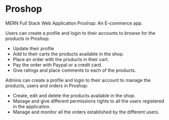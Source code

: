 # Proshop
MERN Full Stack Web Application Proshop: An E-commerce app. 

Users can create a profile and login to their accounts to browse for the products in Proshop:
- Update their profile
- Add to their carts the products available in the shop.
- Place an order with the products in their cart.
- Pay the order with Paypal or a credit card.
- Give ratings and place comments to each of the products.

Admins can create a profile and login to their account to manage the products, users and orders in Proshop:
- Create, edit and delete the products available in the shop.
- Manage and give different permissions rights to all the users registered in the application.
- Manage and monitor all the orders established by the different users.
